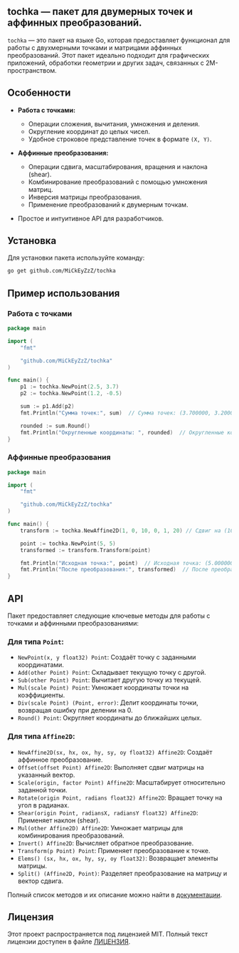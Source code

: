 ## tochka — пакет для двумерных точек и аффинных преобразований.

`tochka` — это пакет на языке Go, которая предоставляет функционал для работы
с двухмерными точками и матрицами аффинных преобразований. Этот пакет идеально
подходит для графических приложений, обработки геометрии и других задач,
связанных с 2М-пространством.

## Особенности

- **Работа с точками:**
  - Операции сложения, вычитания, умножения и деления.
  - Округление координат до целых чисел.
  - Удобное строковое представление точек в формате `(X, Y)`.

- **Аффинные преобразования:**
  - Операции сдвига, масштабирования, вращения и наклона (shear).
  - Комбинирование преобразований с помощью умножения матриц.
  - Инверсия матрицы преобразования.
  - Применение преобразований к двумерным точкам.

- Простое и интуитивное API для разработчиков.

## Установка

Для установки пакета используйте команду:

```zsh
go get github.com/MiCkEyZzZ/tochka
```

## Пример использования

### Работа с точками

```go
package main

import (
	"fmt"

	"github.com/MiCkEyZzZ/tochka"
)

func main() {
	p1 := tochka.NewPoint(2.5, 3.7)
	p2 := tochka.NewPoint(1.2, -0.5)

	sum := p1.Add(p2)
	fmt.Println("Сумма точек:", sum)  // Сумма точек: (3.700000, 3.200000)

	rounded := sum.Round()
	fmt.Println("Округленные координаты: ", rounded)  // Округленные координаты: (4, 3)
}
```

### Аффинные преобразования

```go
package main

import (
	"fmt"

	"github.com/MiCkEyZzZ/tochka"
)

func main() {
	transform := tochka.NewAffine2D(1, 0, 10, 0, 1, 20) // Сдвиг на (10, 20)

	point := tochka.NewPoint(5, 5)
	transformed := transform.Transform(point)

	fmt.Println("Исходная точка:", point)  // Исходная точка: (5.000000, 5.000000)
	fmt.Println("После преобразования:", transformed)  // После преобразования: (15.000000, 25.000000)
}
```

## API

Пакет предоставляет следующие ключевые методы для работы с точками и аффинными преобразованиями:

### Для типа `Point`:

- `NewPoint(x, y float32) Point`: Создаёт точку с заданными координатами.
- `Add(other Point) Point`: Складывает текущую точку с другой.
- `Sub(other Point) Point`: Вычитает другую точку из текущей.
- `Mul(scale Point) Point`: Умножает координаты точки на коэффициенты.
- `Div(scale Point) (Point, error)`: Делит координаты точки, возвращая ошибку при делении на 0.
- `Round() Point`: Округляет координаты до ближайших целых.

### Для типа `Affine2D`:

- `NewAffine2D(sx, hx, ox, hy, sy, oy float32) Affine2D`: Создаёт аффинное преобразование.
- `Offset(offset Point) Affine2D`: Выполняет сдвиг матрицы на указанный вектор.
- `Scale(origin, factor Point) Affine2D`: Масштабирует относительно заданной точки.
- `Rotate(origin Point, radians float32) Affine2D`: Вращает точку на угол в радианах.
- `Shear(origin Point, radiansX, radiansY float32) Affine2D`: Применяет наклон (shear).
- `Mul(other Affine2D) Affine2D`: Умножает матрицы для комбинирования преобразований.
- `Invert() Affine2D`: Вычисляет обратное преобразование.
- `Transform(p Point) Point`: Применяет преобразование к точке.
- `Elems() (sx, hx, ox, hy, sy, oy float32)`: Возвращает элементы матрицы.
- `Split() (Affine2D, Point)`: Разделяет преобразование на матрицу и вектор сдвига.

Полный список методов и их описание можно найти в [документации](https://pkg.go.dev/github.com/MiCkEyZzZ/tochka).

## Лицензия

Этот проект распространяется под лицензией MIT. Полный текст лицензии доступен в файле [ЛИЦЕНЗИЯ](./LICENSE).
